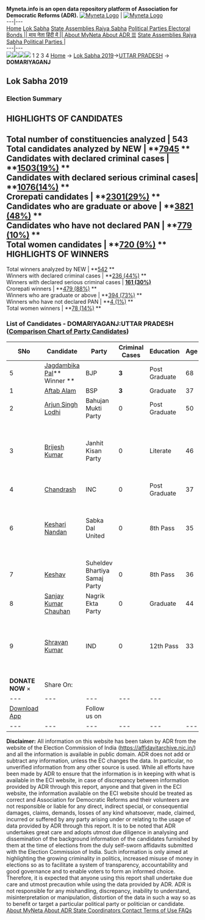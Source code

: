 **Myneta.info is an open data repository platform of Association for Democratic Reforms (ADR).**
[![Myneta Logo](https://www.myneta.info/lib/img/myneta-logo.png)](https://www.myneta.info/) | [![Myneta Logo](https://www.myneta.info/lib/img/adr-logo.png)](https://adrindia.org)  
---|---  
[Home](https://www.myneta.info/) [Lok Sabha](https://www.myneta.info/#ls "Lok Sabha") [ State Assemblies ](https://www.myneta.info/#sa "State Assemblies") [Rajya Sabha](https://www.myneta.info/#rs "Rajya Sabha") [Political Parties ](https://www.myneta.info/party "Political Parties") [ Electoral Bonds ](https://www.myneta.info/electoral_bonds "Electoral Bonds") [ || माय नेता हिंदी में || ](https://translate.google.co.in/translate?prev=hp&hl=en&js=y&u=www.myneta.info&sl=en&tl=hi&history_state0=) [ About MyNeta ](https://adrindia.org/content/about-myneta) [ About ADR ](https://adrindia.org/about-adr/who-we-are) [☰](javascript:void\(0\))
[ State Assemblies ](https://www.myneta.info/#sa "State Assemblies") [ Rajya Sabha ](https://www.myneta.info/#rs "Rajya Sabha") [ Political Parties ](https://www.myneta.info/party "Political Parties")
|   
---|---  
![](https://www.myneta.info/lib/img/banner/banner-1.png)![](https://www.myneta.info/lib/img/banner/banner-2.png)![](https://www.myneta.info/lib/img/banner/banner-3.png)![](https://www.myneta.info/lib/img/banner/banner-4.png)
1  2  3  4 
[Home](https://www.myneta.info/) → [Lok Sabha 2019](https://www.myneta.info/LokSabha2019/)→[UTTAR PRADESH](https://www.myneta.info/LokSabha2019/index.php?action=show_constituencies&state_id=57) → **DOMARIYAGANJ**
### 
## Lok Sabha 2019
###  Election Summary 
HIGHLIGHTS OF CANDIDATES  
---  
Total number of constituencies analyzed |  543   
Total candidates analyzed by NEW | **[7945](https://www.myneta.info/LokSabha2019/index.php?action=summary&subAction=candidates_analyzed&sort=candidate#summary) **  
Candidates with declared criminal cases | **[1503(19%)](https://www.myneta.info/LokSabha2019/index.php?action=summary&subAction=crime&sort=candidate#summary) **  
Candidates with declared serious criminal cases| **[1076(14%)](https://www.myneta.info/LokSabha2019/index.php?action=summary&subAction=serious_crime&sort=candidate#summary) **  
Crorepati candidates | **[2301(29%)](https://www.myneta.info/LokSabha2019/index.php?action=summary&subAction=crorepati&sort=candidate#summary) **  
Candidates who are graduate or above | **[3821 (48%)](https://www.myneta.info/LokSabha2019/index.php?action=summary&subAction=education&sort=candidate#summary) **  
Candidates who have not declared PAN | **[779 (10%)](https://www.myneta.info/LokSabha2019/index.php?action=summary&subAction=without_pan&sort=candidate#summary) **  
Total women candidates | **[720 (9%)](https://www.myneta.info/LokSabha2019/index.php?action=summary&subAction=women_candidate&sort=candidate#summary) **  
HIGHLIGHTS OF WINNERS  
---  
Total winners analyzed by NEW | **[542](https://www.myneta.info/LokSabha2019/index.php?action=summary&subAction=winner_analyzed&sort=candidate#summary) **  
Winners with declared criminal cases | **[236 (44%)](https://www.myneta.info/LokSabha2019/index.php?action=summary&subAction=winner_crime&sort=candidate#summary) **  
Winners with declared serious criminal cases | **[161 (30%)](https://www.myneta.info/LokSabha2019/index.php?action=summary&subAction=winner_serious_crime&sort=candidate#summary)**  
Crorepati winners | **[479 (88%)](https://www.myneta.info/LokSabha2019/index.php?action=summary&subAction=winner_crorepati&sort=candidate#summary) **  
Winners who are graduate or above | **[394 (73%)](https://www.myneta.info/LokSabha2019/index.php?action=summary&subAction=winner_education&sort=candidate#summary) **  
Winners who have not declared PAN | **[4 (1%)](https://www.myneta.info/LokSabha2019/index.php?action=summary&subAction=winner_without_pan&sort=candidate#summary) **  
Total women winners | **[78 (14%)](https://www.myneta.info/LokSabha2019/index.php?action=summary&subAction=winner_women&sort=candidate#summary) **  
### List of Candidates - DOMARIYAGANJ:UTTAR PRADESH ([Comparison Chart of Party Candidates](https://www.myneta.info/LokSabha2019/comparisonchart.php?constituency_id=931))
SNo | Candidate| Party| Criminal Cases| Education| Age| Total Assets| Liabilities  
---|---|---|---|---|---|---|---  
5  | [Jagdambika Pal](https://www.myneta.info/LokSabha2019/candidate.php?candidate_id=13486)** Winner ** | BJP | **3** | Post Graduate| 68 | Rs 10,33,66,710 ~ 10 Crore+ | Rs 28,38,478 ~ 28 Lacs+  
1  | [Aftab Alam](https://www.myneta.info/LokSabha2019/candidate.php?candidate_id=12374) | BSP | **3** | Graduate| 37 | Rs 6,32,42,772 ~ 6 Crore+ | Rs 1,93,91,778 ~ 1 Crore+  
2  | [Arjun Singh Lodhi](https://www.myneta.info/LokSabha2019/candidate.php?candidate_id=12527) | Bahujan Mukti Party | 0 | Post Graduate| 50 | Rs 52,36,000 ~ 52 Lacs+ | Rs 0 ~   
3  | [Brijesh Kumar](https://www.myneta.info/LokSabha2019/candidate.php?candidate_id=12528) | Janhit Kisan Party | 0 | Literate| 46 | ![](https://myneta.info/image_v2.php?myneta_folder=LokSabha2019&candidate_id=12528&col=ta) | ![](https://myneta.info/image_v2.php?myneta_folder=LokSabha2019&candidate_id=12528&col=lia)  
4  | [Chandrash](https://www.myneta.info/LokSabha2019/candidate.php?candidate_id=13485) | INC | 0 | Post Graduate| 37 | Rs 6,40,76,173 ~ 6 Crore+ | Rs 2,44,38,446 ~ 2 Crore+  
6  | [Keshari Nandan](https://www.myneta.info/LokSabha2019/candidate.php?candidate_id=12530) | Sabka Dal United | 0 | 8th Pass| 35 | ![](https://myneta.info/image_v2.php?myneta_folder=LokSabha2019&candidate_id=12530&col=ta) | ![](https://myneta.info/image_v2.php?myneta_folder=LokSabha2019&candidate_id=12530&col=lia)  
7  | [Keshav](https://www.myneta.info/LokSabha2019/candidate.php?candidate_id=12531) | Suheldev Bhartiya Samaj Party | 0 | 8th Pass| 36 | Rs 28,93,000 ~ 28 Lacs+ | Rs 6,00,000 ~ 6 Lacs+  
8  | [Sanjay Kumar Chauhan](https://www.myneta.info/LokSabha2019/candidate.php?candidate_id=13487) | Nagrik Ekta Party | 0 | Graduate| 44 | Rs 2,73,900 ~ 2 Lacs+ | Rs 3,89,500 ~ 3 Lacs+  
9  | [Shravan Kumar](https://www.myneta.info/LokSabha2019/candidate.php?candidate_id=13488) | IND | 0 | 12th Pass| 33 | ![](https://myneta.info/image_v2.php?myneta_folder=LokSabha2019&candidate_id=13488&col=ta) | ![](https://myneta.info/image_v2.php?myneta_folder=LokSabha2019&candidate_id=13488&col=lia)  
|  **DONATE NOW** × |  Share On:  | [](https://api.whatsapp.com/send?text=https%3A%2F%2Fmyneta.info%2Fpunjab2022%2Findex.php%3Faction%3Dshow_constituencies%26state_id%3D19) | [](https://www.facebook.com/sharer/sharer.php?u=https%3A%2F%2Fmyneta.info%2Fpunjab2022%2Findex.php%3Faction%3Dshow_constituencies%26state_id%3D19) | [](https://twitter.com/share?url=https%3A%2F%2Fmyneta.info%2Fpunjab2022%2Findex.php%3Faction%3Dshow_constituencies%26state_id%3D19)  
---|---|---|---|---  
| [ Download App ](https://play.google.com/store/apps/details?id=com.webrosoft.myneta1&pcampaignid=pcampaignidMKT-Other-global-all-co-prtnr-py-PartBadge-Mar2515-1) | [](https://play.google.com/store/apps/details?id=com.webrosoft.myneta1&pcampaignid=pcampaignidMKT-Other-global-all-co-prtnr-py-PartBadge-Mar2515-1) |  Follow us on  | [](https://www.facebook.com/adrindia.org/) | [](https://twitter.com/adrspeaks) | [](https://groups.google.com/g/national-election-watch?hl=en&pli=1) | [](https://www.instagram.com/adrspeaks/) | [](https://www.youtube.com/user/adrspeaks) | [](https://sharechat.com/profile/adrspeaks)  
---|---|---|---|---|---|---|---|---  
**Disclaimer:** All information on this website has been taken by ADR from the website of the Election Commission of India (https://affidavitarchive.nic.in/) and all the information is available in public domain. ADR does not add or subtract any information, unless the EC changes the data. In particular, no unverified information from any other source is used. While all efforts have been made by ADR to ensure that the information is in keeping with what is available in the ECI website, in case of discrepancy between information provided by ADR through this report, anyone and that given in the ECI website, the information available on the ECI website should be treated as correct and Association for Democratic Reforms and their volunteers are not responsible or liable for any direct, indirect special, or consequential damages, claims, demands, losses of any kind whatsoever, made, claimed, incurred or suffered by any party arising under or relating to the usage of data provided by ADR through this report. It is to be noted that ADR undertakes great care and adopts utmost due diligence in analysing and dissemination of the background information of the candidates furnished by them at the time of elections from the duly self-sworn affidavits submitted with the Election Commission of India. Such information is only aimed at highlighting the growing criminality in politics, increased misuse of money in elections so as to facilitate a system of transparency, accountability and good governance and to enable voters to form an informed choice. Therefore, it is expected that anyone using this report shall undertake due care and utmost precaution while using the data provided by ADR. ADR is not responsible for any mishandling, discrepancy, inability to understand, misinterpretation or manipulation, distortion of the data in such a way so as to benefit or target a particular political party or politician or candidate. 
[ About MyNeta ](https://adrindia.org/content/about-myneta) [ About ADR ](https://adrindia.org/about-adr/who-we-are) [ State Coordinators ](https://adrindia.org/about-adr/state-coordinators) [ Contact ](https://adrindia.org/contact-us) [ Terms of Use ](https://adrindia.org/content/adr-terms-use) [ FAQs ](https://adrindia.org/content/faqs)
